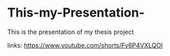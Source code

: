 # This-my-Presentation-

This is the presentation of my thesis project

links: https://www.youtube.com/shorts/Fv6P4VXLQOI
